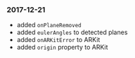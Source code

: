 

### 2017-12-21

- added `onPlaneRemoved`
- added `eulerAngles` to detected planes
- added `onARKitError` to ARKit
- added `origin` property to ARKit
